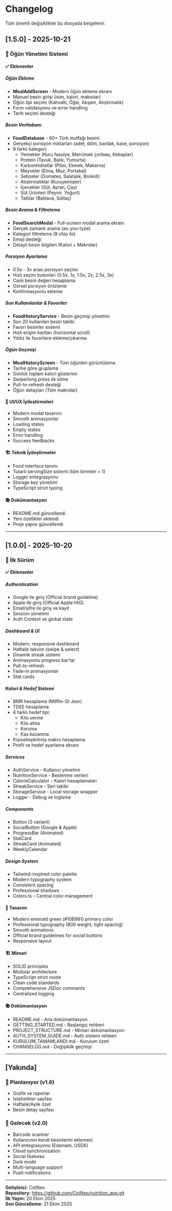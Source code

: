 # Changelog

Tüm önemli değişiklikler bu dosyada belgelenir.

## [1.5.0] - 2025-10-21

### 🎉 Öğün Yönetimi Sistemi

#### ✅ Eklenenler

##### Öğün Ekleme
- **MealAddScreen** - Modern öğün ekleme ekranı
- Manuel besin girişi (isim, kalori, makrolar)
- Öğün tipi seçimi (Kahvaltı, Öğle, Akşam, Atıştırmalık)
- Form validasyonu ve error handling
- Tarih seçimi desteği

##### Besin Veritabanı
- **FoodDatabase** - 60+ Türk mutfağı besini
- Gerçekçi porsiyon miktarları (adet, dilim, bardak, kase, porsiyon)
- 9 farklı kategori:
  - Yemekler (Kuru fasulye, Mercimek çorbası, Kebaplar)
  - Protein (Tavuk, Balık, Yumurta)
  - Karbonhidratlar (Pilav, Ekmek, Makarna)
  - Meyveler (Elma, Muz, Portakal)
  - Sebzeler (Domates, Salatalık, Brokoli)
  - Atıştırmalıklar (Kuruyemişler)
  - İçecekler (Süt, Ayran, Çay)
  - Süt Ürünleri (Peynir, Yoğurt)
  - Tatlılar (Baklava, Sütlaç)

##### Besin Arama & Filtreleme
- **FoodSearchModal** - Full-screen modal arama ekranı
- Gerçek zamanlı arama (as-you-type)
- Kategori filtreleme (9 chip ile)
- Emoji desteği
- Detaylı besin bilgileri (Kalori + Makrolar)

##### Porsiyon Ayarlama
- 0.5x - 3x arası porsiyon seçimi
- Hızlı seçim butonları (0.5x, 1x, 1.5x, 2x, 2.5x, 3x)
- Canlı besin değeri hesaplama
- Görsel porsiyon önizleme
- Konfirmasyonlu ekleme

##### Son Kullanılanlar & Favoriler
- **FoodHistoryService** - Besin geçmişi yönetimi
- Son 20 kullanılan besin takibi
- Favori besinler sistemi
- Hızlı erişim kartları (horizontal scroll)
- Yıldız ile favorilere ekleme/çıkarma

##### Öğün Geçmişi
- **MealHistoryScreen** - Tüm öğünleri görüntüleme
- Tarihe göre gruplama
- Günlük toplam kalori gösterimi
- Swipe/long press ile silme
- Pull-to-refresh desteği
- Öğün detayları (Tüm makrolar)

#### 🎨 UI/UX İyileştirmeleri
- Modern modal tasarımı
- Smooth animasyonlar
- Loading states
- Empty states
- Error handling
- Success feedbacks

#### 🏗️ Teknik İyileştirmeler
- Food interface tanımı
- Tutarlı servingSize sistemi (tüm birimler = 1)
- Logger entegrasyonu
- Storage key yönetimi
- TypeScript strict typing

#### 📚 Dokümantasyon
- README.md güncellendi
- Yeni özellikler eklendi
- Proje yapısı güncellendi

---

## [1.0.0] - 2025-10-20

### 🎉 İlk Sürüm

#### ✅ Eklenenler

##### Authentication
- Google ile giriş (Official brand guideline)
- Apple ile giriş (Official Apple HIG)
- Email/şifre ile giriş ve kayıt
- Session yönetimi
- Auth Context ve global state

##### Dashboard & UI
- Modern, responsive dashboard
- Haftalık takvim (swipe & select)
- Dinamik streak sistemi
- Animasyonlu progress bar'lar
- Pull-to-refresh
- Fade-in animasyonlar
- Stat cards

##### Kalori & Hedef Sistemi
- BMR hesaplama (Mifflin-St Jeor)
- TDEE hesaplama
- 4 farklı hedef tipi:
  - Kilo verme
  - Kilo alma
  - Koruma
  - Kas kazanma
- Kişiselleştirilmiş makro hesaplama
- Profil ve hedef ayarlama ekranı

##### Services
- AuthService - Kullanıcı yönetimi
- NutritionService - Beslenme verileri
- CalorieCalculator - Kalori hesaplamaları
- StreakService - Seri takibi
- StorageService - Local storage wrapper
- Logger - Debug ve loglama

##### Components
- Button (3 variant)
- SocialButton (Google & Apple)
- ProgressBar (Animated)
- StatCard
- StreakCard (Animated)
- WeeklyCalendar

##### Design System
- Tailwind-inspired color palette
- Modern typography system
- Consistent spacing
- Professional shadows
- Colors.ts - Central color management

#### 🎨 Tasarım
- Modern emerald green (#10B981) primary color
- Professional typography (800 weight, tight spacing)
- Smooth animations
- Official brand guidelines for social buttons
- Responsive layout

#### 🏗️ Mimari
- SOLID principles
- Modular architecture
- TypeScript strict mode
- Clean code standards
- Comprehensive JSDoc comments
- Centralized logging

#### 📚 Dokümantasyon
- README.md - Ana dokümantasyon
- GETTING_STARTED.md - Başlangıç rehberi
- PROJECT_STRUCTURE.md - Mimari dokümantasyon
- AUTH_SYSTEM_GUIDE.md - Auth sistemi rehberi
- KURULUM_TAMAMLANDI.md - Kurulum özeti
- CHANGELOG.md - Değişiklik geçmişi

---

## [Yakında]

### 🔄 Planlanıyor (v1.6)
- Grafik ve raporlar
- İstatistikler sayfası
- Haftalık/Aylık özet
- Besin detay sayfası

### 🚀 Gelecek (v2.0)
- Barcode scanner
- Kullanıcının kendi besinlerini eklemesi
- API entegrasyonu (Edamam, USDA)
- Cloud synchronization
- Social features
- Dark mode
- Multi-language support
- Push notifications

---

**Geliştirici:** CotNeo  
**Repository:** https://github.com/CotNeo/nutrition_app.git  
**İlk Yayın:** 20 Ekim 2025  
**Son Güncelleme:** 21 Ekim 2025

